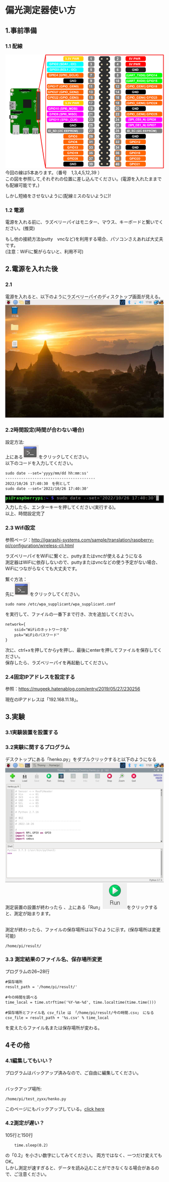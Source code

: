 # 偏光測定器使い方
## 1.事前準備
### 1.1 配線
![img.png](img.png)
<br>今回の線は5本あります。（番号　1,3,4,5,12,39 ）<br>
この図を参照して,それぞれの位置に差し込んでください。(電源を入れたままでも配線可能です。)<br>

しかし短絡をさせないように(配線ミスのないように)!

### 1.2 電源
電源を入れる前に、ラズベリーパイはモニター、マウス、キーボードと繋いでください。(推奨)

もし他の接続方法(putty　vncなど)を利用する場合、パソコンさえあれば大丈夫です。<br>
(注意：WiFiに繋がらないと、利用不可)

## 2.電源を入れた後
### 2.1　
電源を入れると、以下のようにラズベリーパイのディスクトップ画面が見える。
![img_1.png](img_1.png)
### 2.2時間設定(時間が合わない場合)
設定方法:<br>
上にある![img_5.png](img_5.png)をクリックしてください。<br>
以下のコードを入力してください。
```
sudo date --set='yyyy/mm/dd hh:mm:ss'
----------------------------------------
2022/10/26 17:40:30　を例として
sudo date --set='2022/10/26 17:40:30'
```
![img_6.png](img_6.png)<br>
入力したら、エンターキーを押してください(実行する)。<br>
以上、時間設定完了
### 2.3 Wifi設定
参照ページ：http://igarashi-systems.com/sample/translation/raspberry-pi/configuration/wireless-cli.html <br>

ラズベリーパイをWiFiに繋ぐと、puttyまたはvncが使えるようになる<br>
測定器はWiFiに依存しないので、puttyまたはvncなどの使う予定がない場合、WiFiにつながらなくても大丈夫です。<br>

繋ぐ方法：<br>
先に![img_5.png](img_5.png)をクリックしてください。

```
sudo nano /etc/wpa_supplicant/wpa_supplicant.conf
```
を実行して、ファイルの一番下まで行き、次を追加してください。
```
network={
    ssid="WiFiのネットワーク名"
    psk="WiFiのパスワード"
}
```
次に、ctrl+xを押してからyを押し、最後にenterを押してファイルを保存してください。<br>
保存したら、ラズベリーパイを再起動してください。

### 2.4固定IPアドレスを設定する
参照：https://mugeek.hatenablog.com/entry/2019/05/27/230256

現在のIPアドレスは「192.168.11.18」。

## 3.実験
### 3.1実験装置を設置する
### 3.2実験に関するプログラム
デスクトップにある「henko.py」をダブルクリックすると以下のようになる
![img_2.png](img_2.png)
測定装置の設置が終わったら 、上にある「Run」![img_3.png](img_3.png)をクリックすると、測定が始まります。

<br>測定が終わったら、ファイルの保存場所は以下のように示す。(保存場所は変更可能)
```
/home/pi/result/
```
### 3.3 測定結果のファイル名、保存場所変更
プログラムの26~28行
```
#保存場所
result_path = '/home/pi/result/'

#今の時間を調べる
time_local = time.strftime('%Y-%m-%d', time.localtime(time.time()))

#保存場所とファイル名 csv_file は 「/home/pi/result/今の時間.csv」　になる
csv_file = result_path + '%s.csv' % time_local
```
を変えたらファイル名または保存場所が変わる。

## 4その他
### 4.1編集してもいい？
プログラムはバックアップ済みなので、ご自由に編集してください。

<br>バックアップ場所:
```
/home/pi/test_zyxx/henko.py
```
このページにもバックアップしている。[click here](henko.py)

### 4.2測定が遅い？

105行と150行
```
    time.sleep(0.2)
```
の「0.2」を小さい数字にしてみてください。
両方ではなく、一つだけ変えてもOK。<br>
しかし測定が速すぎると、データを読み込むことができなくなる場合があるので、ご注意ください。
